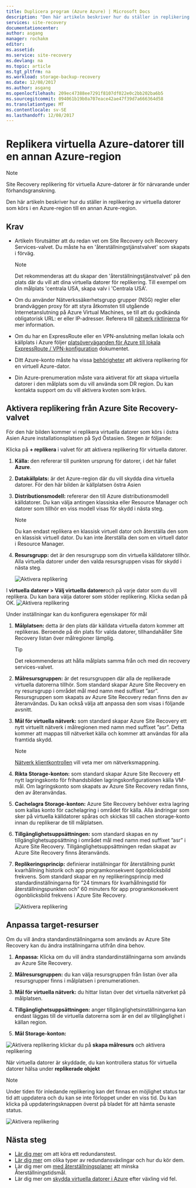 ```yaml
---
title: Duplicera program (Azure Azure) | Microsoft Docs
description: "Den här artikeln beskriver hur du ställer in replikering av virtuella datorer som körs i en Azure-region till en annan region i Azure."
services: site-recovery
documentationcenter: 
author: asgang
manager: rochakm
editor: 
ms.assetid: 
ms.service: site-recovery
ms.devlang: na
ms.topic: article
ms.tgt_pltfrm: na
ms.workload: storage-backup-recovery
ms.date: 12/08/2017
ms.author: asgang
ms.openlocfilehash: 209ec47388ee7291f8107df022e0c2bb202ba6b5
ms.sourcegitcommit: 094061b19b0a707eace42ae47f39d7a666364d58
ms.translationtype: MT
ms.contentlocale: sv-SE
ms.lasthandoff: 12/08/2017
---
```

# <a name="replicate-azure-virtual-machines-to-another-azure-region"></a>Replikera virtuella Azure-datorer till en annan Azure-region



>[!NOTE]
>
> Site Recovery replikering för virtuella Azure-datorer är för närvarande under förhandsgranskning.

Den här artikeln beskriver hur du ställer in replikering av virtuella datorer som körs i en Azure-region till en annan Azure-region.

## <a name="prerequisites"></a>Krav

* Artikeln förutsätter att du redan vet om Site Recovery och Recovery Services-valvet. Du måste ha en 'återställningstjänstvalvet' som skapats i förväg.

    >[!NOTE]
    >
    > Det rekommenderas att du skapar den 'återställningstjänstvalvet' på den plats där du vill att dina virtuella datorer för replikering. Till exempel om din målplats 'centrala USA, skapa valv i 'Centrala USA'.

* Om du använder Nätverkssäkerhetsgrupp grupper (NSG) regler eller brandväggen proxy för att styra åtkomsten till utgående Internetanslutning på Azure Virtual Machines, se till att du godkända obligatorisk URL: er eller IP-adresser. Referera till [nätverk riktlinjerna](./site-recovery-azure-to-azure-networking-guidance.md) för mer information.

* Om du har en ExpressRoute eller en VPN-anslutning mellan lokala och källplats i Azure följer [platsöverväganden för Azure till lokala ExpressRoute / VPN-konfiguration](site-recovery-azure-to-azure-networking-guidance.md#guidelines-for-existing-azure-to-on-premises-expressroutevpn-configuration) dokumentet.

* Ditt Azure-konto måste ha vissa [behörigheter](site-recovery-role-based-linked-access-control.md#permissions-required-to-enable-replication-for-new-virtual-machines) att aktivera replikering för en virtuell Azure-dator.

* Din Azure-prenumeration måste vara aktiverat för att skapa virtuella datorer i den målplats som du vill använda som DR region. Du kan kontakta support om du vill aktivera kvoten som krävs.

## <a name="enable-replication-from-azure-site-recovery-vault"></a>Aktivera replikering från Azure Site Recovery-valvet
För den här bilden kommer vi replikera virtuella datorer som körs i östra Asien Azure installationsplatsen på Syd Östasien. Stegen är följande:

 Klicka på **+ replikera** i valvet för att aktivera replikering för virtuella datorer.

1. **Källa:** den refererar till punkten ursprung för datorer, i det här fallet **Azure**.

2. **Datakällplats:** är det Azure-region där du vill skydda dina virtuella datorer. För den här bilden är källplatsen östra Asien

3. **Distributionsmodell:** refererar den till Azure distributionsmodell källdatorer. Du kan välja antingen klassiska eller Resource Manager och datorer som tillhör en viss modell visas för skydd i nästa steg.

      >[!NOTE]
      >
      > Du kan endast replikera en klassisk virtuell dator och återställa den som en klassisk virtuell dator. Du kan inte återställa den som en virtuell dator i Resource Manager.

4. **Resursgrupp:** det är den resursgrupp som din virtuella källdatorer tillhör. Alla virtuella datorer under den valda resursgruppen visas för skydd i nästa steg.

    ![Aktivera replikering](./media/site-recovery-replicate-azure-to-azure/enabledrwizard1.png)

I **virtuella datorer > Välj virtuella datorer**och på varje dator som du vill replikera. Du kan bara välja datorer som stöder replikering. Klicka sedan på OK.
    ![Aktivera replikering](./media/site-recovery-replicate-azure-to-azure/virtualmachine_selection.png)


Under inställningar kan du konfigurera egenskaper för mål

1. **Målplatsen:** detta är den plats där källdata virtuella datorn kommer att replikeras. Beroende på din plats för valda datorer, tillhandahåller Site Recovery listan över målregioner lämplig.

    > [!TIP]
    > Det rekommenderas att hålla målplats samma från och med din recovery services-valvet.

2. **Målresursgruppen:** är det resursgruppen där alla de replikerade virtuella datorerna tillhör. Som standard skapar Azure Site Recovery en ny resursgrupp i området mål med namn med suffixet ”asr”. Resursgruppen som skapats av Azure Site Recovery redan finns den av återanvändas. Du kan också välja att anpassa den som visas i följande avsnitt.    
3. **Mål för virtuella nätverk:** som standard skapar Azure Site Recovery ett nytt virtuellt nätverk i målregionen med namn med suffixet ”asr”. Detta kommer att mappas till nätverket källa och kommer att användas för alla framtida skydd.

    > [!NOTE]
    > [Nätverk klientkontrollen](site-recovery-network-mapping-azure-to-azure.md) vill veta mer om nätverksmappning.

4. **Rikta Storage-konton:** som standard skapar Azure Site Recovery ett nytt lagringskonto för frihandsbilden lagringskonfigurationen källa VM-mål. Om lagringskonto som skapats av Azure Site Recovery redan finns, den av återanvändas.

5. **Cachelagra Storage-konton:** Azure Site Recovery behöver extra lagring som kallas konto för cachelagring i området för källa. Alla ändringar som sker på virtuella källdatorer spåras och skickas till cachen storage-konto innan du replikerar de till målplatsen.

6. **Tillgänglighetsuppsättningen:** som standard skapas en ny tillgänglighetsuppsättning i området mål med namn med suffixet ”asr” i Azure Site Recovery. Tillgänglighetsuppsättningen redan skapat av Azure Site Recovery finns återanvänds.

7.  **Replikeringsprincip:** definierar inställningar för återställning punkt kvarhållning historik och app programkonsekvent ögonblicksbild frekvens. Som standard skapar en ny replikeringsprincip med standardinställningarna för ”24 timmars för kvarhållningstid för återställningspunkten och” 60 minuters för app programkonsekvent ögonblicksbild frekvens i Azure Site Recovery.

    ![Aktivera replikering](./media/site-recovery-replicate-azure-to-azure/enabledrwizard3.PNG)

## <a name="customize-target-resources"></a>Anpassa target-resurser

Om du vill ändra standardinställningarna som används av Azure Site Recovery kan du ändra inställningarna utifrån dina behov.

1. **Anpassa:** Klicka om du vill ändra standardinställningarna som används av Azure Site Recovery.

2. **Målresursgruppen:** du kan välja resursgruppen från listan över alla resursgrupper finns i målplatsen i prenumerationen.

3. **Mål för virtuella nätverk:** du hittar listan över det virtuella nätverket på målplatsen.

4. **Tillgänglighetsuppsättningen:** anger tillgänglighetsinställningarna kan endast läggas till de virtuella datorerna som är en del av tillgänglighet i källan region.

5. **Mål Storage-konton:**

![Aktivera replikering](./media/site-recovery-replicate-azure-to-azure/customize.PNG) klickar du på **skapa målresurs** och aktivera replikering


När virtuella datorer är skyddade, du kan kontrollera status för virtuella datorer hälsa under **replikerade objekt**

>[!NOTE]
>Under tiden för inledande replikering kan det finnas en möjlighet status tar tid att uppdatera och du kan se inte förloppet under en viss tid. Du kan klicka på uppdateringsknappen överst på bladet för att hämta senaste status.
>

![Aktivera replikering](./media/site-recovery-replicate-azure-to-azure/replicateditems.PNG)


## <a name="next-steps"></a>Nästa steg
- [Lär dig mer](site-recovery-test-failover-to-azure.md) om att köra ett redundanstest.
- [Lär dig mer](site-recovery-failover.md) om olika typer av redundansväxlingar och hur du kör dem.
- Lär dig mer om [med återställningsplaner](site-recovery-create-recovery-plans.md) att minska Återställningstidsmål.
- Lär dig mer om [skydda virtuella datorer i Azure](site-recovery-how-to-reprotect.md) efter växling vid fel.
